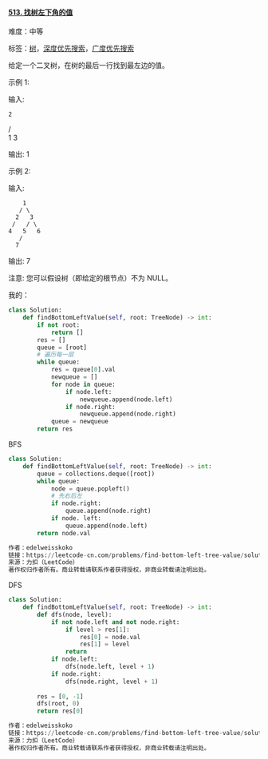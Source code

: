 #### [513. 找树左下角的值](https://leetcode-cn.com/problems/find-bottom-left-tree-value/)

难度：中等

标签：[树](../原理/树.md)，[深度优先搜索](../原理/深度优先搜索.md)，[广度优先搜索](../原理/广度优先搜索.md)

给定一个二叉树，在树的最后一行找到最左边的值。

示例 1:

输入:

    2
   / \
  1   3

输出:
1


示例 2:

输入:

        1
       / \
      2   3
     /   / \
    4   5   6
       /
      7

输出:
7


注意: 您可以假设树（即给定的根节点）不为 NULL。

我的：

```python
class Solution:
    def findBottomLeftValue(self, root: TreeNode) -> int:
        if not root:
            return []
        res = []
        queue = [root]
        # 遍历每一层
        while queue:
            res = queue[0].val
            newqueue = []
            for node in queue:
                if node.left:
                    newqueue.append(node.left)
                if node.right:
                    newqueue.append(node.right)
            queue = newqueue
        return res
```

BFS

```python
class Solution:
    def findBottomLeftValue(self, root: TreeNode) -> int:
        queue = collections.deque([root])
        while queue:
            node = queue.popleft()
            # 先右后左
            if node.right: 
                queue.append(node.right)
            if node. left:
                queue.append(node.left)
        return node.val

作者：edelweisskoko
链接：https://leetcode-cn.com/problems/find-bottom-left-tree-value/solution/513-zhao-shu-zuo-xia-jiao-de-zhi-bfs-dfs-aawe/
来源：力扣（LeetCode）
著作权归作者所有。商业转载请联系作者获得授权，非商业转载请注明出处。
```

DFS

```python
class Solution:
    def findBottomLeftValue(self, root: TreeNode) -> int:
        def dfs(node, level):
            if not node.left and not node.right:
                if level > res[1]:
                    res[0] = node.val
                    res[1] = level
                return
            if node.left:
                dfs(node.left, level + 1)
            if node.right:
                dfs(node.right, level + 1)
        
        res = [0, -1]
        dfs(root, 0)
        return res[0]

作者：edelweisskoko
链接：https://leetcode-cn.com/problems/find-bottom-left-tree-value/solution/513-zhao-shu-zuo-xia-jiao-de-zhi-bfs-dfs-aawe/
来源：力扣（LeetCode）
著作权归作者所有。商业转载请联系作者获得授权，非商业转载请注明出处。
```



